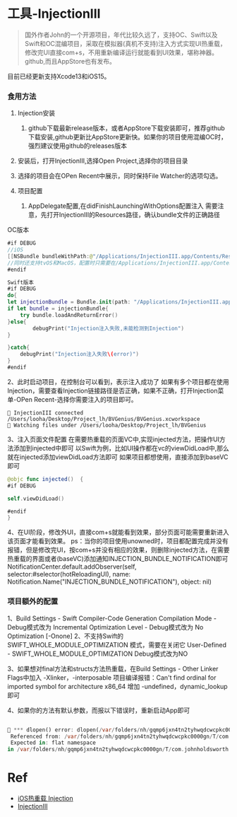 # 工具-InjectionIII

> 国外作者John的一个开源项目，年代比较久远了，支持OC、Swift以及Swift和OC混编项目，采取在模拟器(真机不支持)注入方式实现UI热重载，修改完UI直接com+s，不用重新编译运行就能看到UI效果，堪称神器。
github,而且AppStore也有发布。

目前已经更新支持Xcode13和iOS15。

### 食用方法

1. Injection安装
   1. github下载最新release版本，或者AppStore下载安装即可，推荐github下载安装,github更新比AppStore更新快。如果你的项目使用混编OC时，强烈建议使用github的releases版本
2. 安装后，打开InjectionIII,选择Open Project,选择你的项目目录

3. 选择的项目会在OPen Recent中展示，同时保持File Watcher的选项勾选。

4. 项目配置
   1. AppDelegate配置,在didFinishLaunchingWithOptions配置注入
     需要注意，先打开InjectionIII的Resources路径，确认bundle文件的正确路径

OC版本

```swift
#if DEBUG
//iOS
[[NSBundle bundleWithPath:@"/Applications/InjectionIII.app/Contents/Resources/iOSInjection.bundle"] load];
//同时还支持tvOS和MacOS，配置时只需要在/Applications/InjectionIII.app/Contents/Resources/目录下找到对应的bundle文件,替换路径即可
#endif

Swift版本
#if DEBUG
do{
let injectionBundle = Bundle.init(path: "/Applications/InjectionIII.app/Contents/Resources/iOSInjection.bundle")
if let bundle = injectionBundle{
    try bundle.loadAndReturnError()
}else{
        debugPrint("Injection注入失败,未能检测到Injection")
}

}catch{
    debugPrint("Injection注入失败\(error)")
}
#endif

```

2、此时启动项目，在控制台可以看到，表示注入成功了
如果有多个项目都在使用Injection，需要查看Injection链接路径是否正确，如果不正确，打开Injection菜单-OPen Recent-选择你需要注入的项目即可。

    💉 InjectionIII connected /Users/looha/Desktop/Project_lh/BVGenius/BVGenius.xcworkspace
    💉 Watching files under /Users/looha/Desktop/Project_lh/BVGenius

3、注入页面文件配置
在需要热重载的页面VC中,实现injected方法，把操作UI方法添加到injected中即可
以Swift为例，比如UI操作都在vc的viewDidLoad中,那么就在injected添加viewDidLoad方法即可
如果项目都想使用，直接添加到baseVC即可

```swift
@objc func injected()  {
#if DEBUG

self.viewDidLoad()

#endif
}
```

4、在UI阶段，修改外UI，直接com+s就能看到效果，部分页面可能需要重新进入该页面才能看到效果。
ps：当你的项目使用unowned时，项目都配置完成并没有报错，但是修改完UI，按com+s并没有相应的效果，则删除injected方法，在需要热重载的界面或者(baseVC)添加通知INJECTION_BUNDLE_NOTIFICATION即可
          NotificationCenter.default.addObserver(self, selector:#selector(hotReloadingUI), name: Notification.Name("INJECTION_BUNDLE_NOTIFICATION"), object: nil)

### 项目额外的配置

 1、Build Settings - Swift Compiler-Code Generation
     Compilation Mode - Debug模式改为 Incremental
     Optimization Level - Debug模式改为 No Optimization [-Onone]
 2、不支持Swift的SWIFT_WHOLE_MODULE_OPTIMIZATION 模式，需要在关闭它
     User-Defined -
     SWIFT_WHOLE_MODULE_OPTIMIZATION Debug模式改为NO

 3、如果想对final方法和structs方法热重载，在Build Settings - Other Linker Flags中加入 -Xlinker，-interposable
    项目编译报错：Can't find ordinal for imported symbol for architecture x86_64
    增加 -undefined，dynamic_lookup即可

4、如果你的方法有默认参数，而报以下错误时，重新启动App即可

```dart

💉 *** dlopen() error: dlopen(/var/folders/nh/gqmp6jxn4tn2tyhwqdcwcpkc0000gn/T/com.johnholdsworth.InjectionIII/eval101.dylib, 2): Symbol not found: _$s13TestInjection15QTNavigationRowC4text10detailText4icon6object13customization6action21accessoryButtonActionACyxGSS_AA08QTDetailG0OAA6QTIconOSgypSgySo15UITableViewCellC_AA5QTRow_AA0T5StyleptcSgyAaT_pcSgAWtcfcfA1_
 Referenced from: /var/folders/nh/gqmp6jxn4tn2tyhwqdcwcpkc0000gn/T/com.johnholdsworth.InjectionIII/eval101.dylib
 Expected in: flat namespace
in /var/folders/nh/gqmp6jxn4tn2tyhwqdcwcpkc0000gn/T/com.johnholdsworth.InjectionIII/eval101.dylib ***

```

# Ref

* [iOS热重载 Injection](https://juejin.cn/post/6990285526901522463)
* [InjectionIII](https://github.com/johnno1962/InjectionIII)